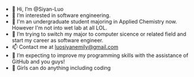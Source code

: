 - 👋 Hi, I’m @Siyan-Luo
- 👀 I’m interested in software engineering.
- 🌱 I'm an undergraduate student majoring in Applied Chemistry now. However I'm not into wet lab at all LOL.
- 💞️ I’m trying to switch my major to computer sicence or related field and start my career as software engineer.
- 📫 Contact me at luosiyanemily@gmail.com
- 🥰 I’m expecting to improve my programming skills with the assistance of GitHub and you guys!
- 👩 Girls can do anything including coding
